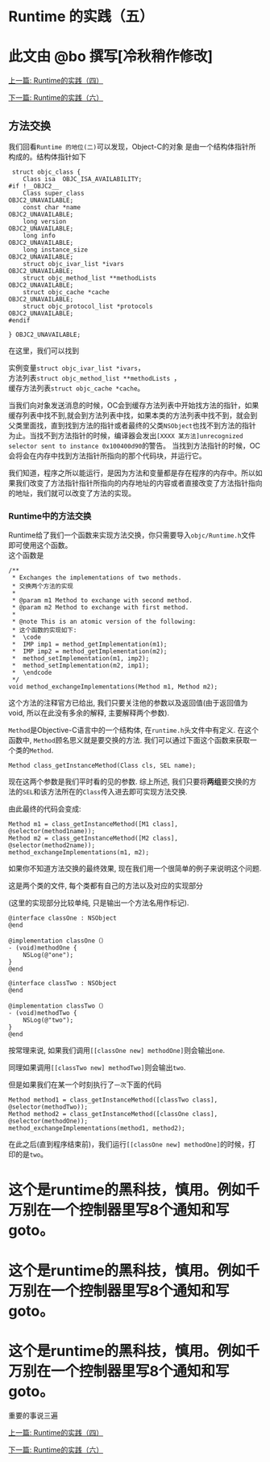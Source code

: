 # Runtime 的实践（五）

# 此文由 @bo 撰写[冷秋稍作修改]

[上一篇: Runtime的实践（四）](https://github.com/Magic-Unique/Runtime/blob/master/E.4.Runtime的实践（四）.md)

[下一篇: Runtime的实践（六）](https://github.com/Magic-Unique/Runtime/blob/master/E.6.Runtime的实践（六）.md)

## 方法交换
我们回看`Runtime 的地位(二)`可以发现，Object-C的对象 是由一个结构体指针所构成的。结构体指针如下

```
 struct objc_class {
    Class isa  OBJC_ISA_AVAILABILITY;
#if !__OBJC2__
    Class super_class                                        OBJC2_UNAVAILABLE;
    const char *name                                         OBJC2_UNAVAILABLE;
    long version                                             OBJC2_UNAVAILABLE;
    long info                                                OBJC2_UNAVAILABLE;
    long instance_size                                       OBJC2_UNAVAILABLE;
    struct objc_ivar_list *ivars                             OBJC2_UNAVAILABLE;
    struct objc_method_list **methodLists                    OBJC2_UNAVAILABLE;
    struct objc_cache *cache                                 OBJC2_UNAVAILABLE;
    struct objc_protocol_list *protocols                     OBJC2_UNAVAILABLE;
#endif

} OBJC2_UNAVAILABLE;
```
在这里，我们可以找到  

实例变量`struct objc_ivar_list *ivars`，  
方法列表`struct objc_method_list **methodLists `，  
缓存方法列表`struct objc_cache *cache`。  

当我们向对象发送消息的时候，OC会到缓存方法列表中开始找方法的指针，如果缓存列表中找不到,就会到方法列表中找，如果本类的方法列表中找不到，就会到父类里面找，直到找到方法的指针或者最终的父类`NSObject`也找不到方法的指针为止。当找不到方法指针的时候，编译器会发出`[XXXX 某方法]unrecognized selector sent to instance 0x100400d90`的警告。
当找到方法指针的时候，OC会将会在内存中找到方法指针所指向的那个代码块，并运行它。

我们知道，程序之所以能运行，是因为方法和变量都是存在程序的内存中。所以如果我们改变了方法指针指针所指向的内存地址的内容或者直接改变了方法指针指向的地址，我们就可以改变了方法的实现。

### Runtime中的方法交换
Runtime给了我们一个函数来实现方法交换，你只需要导入`objc/Runtime.h`文件即可使用这个函数。  
这个函数是

```objc
/** 
 * Exchanges the implementations of two methods.
 * 交换两个方法的实现
 * 
 * @param m1 Method to exchange with second method.
 * @param m2 Method to exchange with first method.
 * 
 * @note This is an atomic version of the following:
 * 这个函数的实现如下:
 *  \code 
 *  IMP imp1 = method_getImplementation(m1);
 *  IMP imp2 = method_getImplementation(m2);
 *  method_setImplementation(m1, imp2);
 *  method_setImplementation(m2, imp1);
 *  \endcode
 */
void method_exchangeImplementations(Method m1, Method m2);
```
这个方法的注释官方已给出, 我们只要关注他的参数以及返回值(由于返回值为void, 所以在此没有多余的解释, 主要解释两个参数).

`Method`是Objective-C语言中的一个结构体, 在`runtime.h`头文件中有定义. 在这个函数中, `Method`顾名思义就是要交换的方法. 我们可以通过下面这个函数来获取一个类的`Method`.

```objc
Method class_getInstanceMethod(Class cls, SEL name);
```
现在这两个参数是我们平时看的见的参数. 综上所述, 我们只要将**两组**要交换的方法的`SEL`和该方法所在的`Class`传入进去即可实现方法交换.

由此最终的代码会变成:

```objc
Method m1 = class_getInstanceMethod([M1 class], @selector(method1name));
Method m2 = class_getInstanceMethod([M2 class], @selector(method2name));
method_exchangeImplementations(m1, m2);
```
如果你不知道方法交换的最终效果, 现在我们用一个很简单的例子来说明这个问题.

这是两个类的文件, 每个类都有自己的方法以及对应的实现部分

(这里的实现部分比较单纯, 只是输出一个方法名用作标记).

```objc
@interface classOne : NSObject
@end

@implementation classOne（）
- (void)methodOne {
    NSLog(@"one");
}
@end
```

```objc
@interface classTwo : NSObject
@end

@implementation classTwo（）
- (void)methodTwo {
    NSLog(@"two");
}
@end
```

按常理来说, 如果我们调用`[[classOne new] methodOne]`则会输出`one`.

同理如果调用`[[classTwo new] methodTwo]`则会输出`two`.

但是如果我们在某一个时刻执行了`一次`下面的代码

```objc
Method method1 = class_getInstanceMethod([classTwo class], @selector(methodTwo));
Method method2 = class_getInstanceMethod([classOne class], @selector(methodOne));
method_exchangeImplementations(method1, method2);

```
在此之后(直到程序结束前)，我们运行`[[classOne new] methodOne]`的时候，打印的是`two`。

# 这个是runtime的黑科技，慎用。例如千万别在一个控制器里写8个通知和写goto。
# 这个是runtime的黑科技，慎用。例如千万别在一个控制器里写8个通知和写goto。
# 这个是runtime的黑科技，慎用。例如千万别在一个控制器里写8个通知和写goto。

重要的事说三遍


[上一篇: Runtime的实践（四）](https://github.com/Magic-Unique/Runtime/blob/master/E.4.Runtime的实践（四）.md)

[下一篇: Runtime的实践（六）](https://github.com/Magic-Unique/Runtime/blob/master/E.6.Runtime的实践（六）.md)
